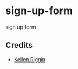 # sign-up-form

sign up form

## Credits

- [Kellen Riggin](https://unsplash.com/photos/WshARXAY_l8)

